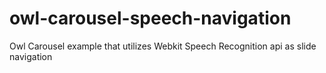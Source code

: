 owl-carousel-speech-navigation
==============================

Owl Carousel example that utilizes Webkit Speech Recognition api as slide navigation
